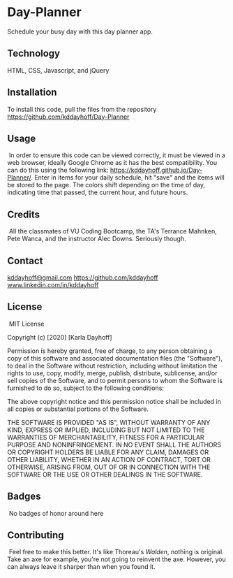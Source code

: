 # Day-Planner
Schedule your busy day with this day planner app.
## Technology

HTML, CSS, Javascript, and jQuery
​​
## Installation

To install this code, pull the files from the repository https://github.com/kddayhoff/Day-Planner
​
## Usage 
​
In order to ensure this code can be viewed correctly, it must be viewed in a web browser, ideally Google Chrome as it has the best compatibility. You can do this using the following link: https://kddayhoff.github.io/Day-Planner/. Enter in items for your daily schedule, hit "save" and the items will be stored to the page. The colors shift depending on the time of day, indicating time that passed, the current hour, and future hours.

## Credits
​
All the classmates of VU Coding Bootcamp, the TA's Terrance Mahnken, Pete Wanca, and the instructor Alec Downs. Seriously though.

## Contact

kddayhoff@gmail.com
https://github.com/kddayhoff
www.linkedin.com/in/kddayhoff
​
## License
​
MIT License

Copyright (c) [2020] [Karla Dayhoff]

Permission is hereby granted, free of charge, to any person obtaining a copy
of this software and associated documentation files (the "Software"), to deal
in the Software without restriction, including without limitation the rights
to use, copy, modify, merge, publish, distribute, sublicense, and/or sell
copies of the Software, and to permit persons to whom the Software is
furnished to do so, subject to the following conditions:

The above copyright notice and this permission notice shall be included in all
copies or substantial portions of the Software.

THE SOFTWARE IS PROVIDED "AS IS", WITHOUT WARRANTY OF ANY KIND, EXPRESS OR
IMPLIED, INCLUDING BUT NOT LIMITED TO THE WARRANTIES OF MERCHANTABILITY,
FITNESS FOR A PARTICULAR PURPOSE AND NONINFRINGEMENT. IN NO EVENT SHALL THE
AUTHORS OR COPYRIGHT HOLDERS BE LIABLE FOR ANY CLAIM, DAMAGES OR OTHER
LIABILITY, WHETHER IN AN ACTION OF CONTRACT, TORT OR OTHERWISE, ARISING FROM,
OUT OF OR IN CONNECTION WITH THE SOFTWARE OR THE USE OR OTHER DEALINGS IN THE
SOFTWARE.
​
​
## Badges
​
No badges of honor around here
​
​
## Contributing
​
Feel free to make this better. It's like Thoreau's <i>Walden</i>, nothing is original. Take an axe for example, you're not going to reinvent the axe. However, you can always leave it sharper than when you found it.
​